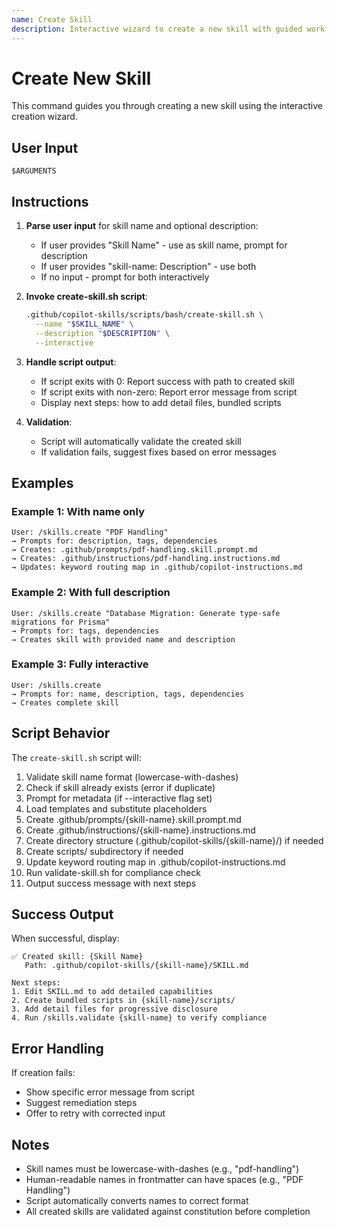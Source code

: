 ```yaml
---
name: Create Skill
description: Interactive wizard to create a new skill with guided workflow
---
```


# Create New Skill

This command guides you through creating a new skill using the interactive creation wizard.

## User Input

```text
$ARGUMENTS
```

## Instructions

1. **Parse user input** for skill name and optional description:
   - If user provides "Skill Name" - use as skill name, prompt for description
   - If user provides "skill-name: Description" - use both
   - If no input - prompt for both interactively

2. **Invoke create-skill.sh script**:
   ```bash
   .github/copilot-skills/scripts/bash/create-skill.sh \
     --name "$SKILL_NAME" \
     --description "$DESCRIPTION" \
     --interactive
   ```

3. **Handle script output**:
   - If script exits with 0: Report success with path to created skill
   - If script exits with non-zero: Report error message from script
   - Display next steps: how to add detail files, bundled scripts

4. **Validation**:
   - Script will automatically validate the created skill
   - If validation fails, suggest fixes based on error messages

## Examples

### Example 1: With name only
```
User: /skills.create "PDF Handling"
→ Prompts for: description, tags, dependencies
→ Creates: .github/prompts/pdf-handling.skill.prompt.md
→ Creates: .github/instructions/pdf-handling.instructions.md
→ Updates: keyword routing map in .github/copilot-instructions.md
```

### Example 2: With full description
```
User: /skills.create "Database Migration: Generate type-safe migrations for Prisma"
→ Prompts for: tags, dependencies
→ Creates skill with provided name and description
```

### Example 3: Fully interactive
```
User: /skills.create
→ Prompts for: name, description, tags, dependencies
→ Creates complete skill
```

## Script Behavior

The `create-skill.sh` script will:
1. Validate skill name format (lowercase-with-dashes)
2. Check if skill already exists (error if duplicate)
3. Prompt for metadata (if --interactive flag set)
4. Load templates and substitute placeholders
5. Create .github/prompts/{skill-name}.skill.prompt.md
6. Create .github/instructions/{skill-name}.instructions.md
7. Create directory structure (.github/copilot-skills/{skill-name}/) if needed
8. Create scripts/ subdirectory if needed
9. Update keyword routing map in .github/copilot-instructions.md
10. Run validate-skill.sh for compliance check
11. Output success message with next steps

## Success Output

When successful, display:
```
✅ Created skill: {Skill Name}
   Path: .github/copilot-skills/{skill-name}/SKILL.md
   
Next steps:
1. Edit SKILL.md to add detailed capabilities
2. Create bundled scripts in {skill-name}/scripts/
3. Add detail files for progressive disclosure
4. Run /skills.validate {skill-name} to verify compliance
```

## Error Handling

If creation fails:
- Show specific error message from script
- Suggest remediation steps
- Offer to retry with corrected input

## Notes

- Skill names must be lowercase-with-dashes (e.g., "pdf-handling")
- Human-readable names in frontmatter can have spaces (e.g., "PDF Handling")
- Script automatically converts names to correct format
- All created skills are validated against constitution before completion
